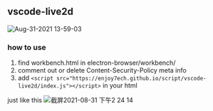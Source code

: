## vscode-live2d

![Aug-31-2021 13-59-03](https://user-images.githubusercontent.com/26788812/131450744-9ef5abba-f76a-47a3-97f4-6c1ed4ac541c.gif)

### how to use

1. find workbench.html in electron-browser/workbench/
2. comment out or delete Content-Security-Policy meta info
3. add 	`<script src="https://enjoy7ech.github.io/script/vscode-live2d/index.js"></script>` in your html

just like this
![截屏2021-08-31 下午2 24 14](https://user-images.githubusercontent.com/26788812/131452550-cd15febb-6701-4e0f-a45e-d6edd20cdbeb.png)



